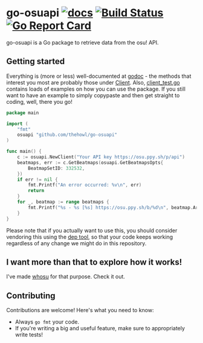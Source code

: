 # go-osuapi [![docs](https://godoc.org/github.com/thehowl/go-osuapi?status.svg)](https://godoc.org/github.com/thehowl/go-osuapi) [![Build Status](https://travis-ci.org/thehowl/go-osuapi.svg?branch=master)](https://travis-ci.org/thehowl/go-osuapi) [![Go Report Card](https://goreportcard.com/badge/github.com/thehowl/go-osuapi)](https://goreportcard.com/report/github.com/thehowl/go-osuapi)

go-osuapi is a Go package to retrieve data from the osu! API.

## Getting started

Everything is (more or less) well-documented at [godoc](https://godoc.org/github.com/thehowl/go-osuapi) - the methods that interest you most are probably those under [Client](https://godoc.org/github.com/thehowl/go-osuapi#Client). Also, [client_test.go](client_test.go) contains loads of examples on how you can use the package. If you still want to have an example to simply copypaste and then get straight to coding, well, there you go!

```go
package main

import (
	"fmt"
	osuapi "github.com/thehowl/go-osuapi"
)

func main() {
	c := osuapi.NewClient("Your API key https://osu.ppy.sh/p/api")
	beatmaps, err := c.GetBeatmaps(osuapi.GetBeatmapsOpts{
		BeatmapSetID: 332532,
	})
	if err != nil {
		fmt.Printf("An error occurred: %v\n", err)
		return
	}
	for _, beatmap := range beatmaps {
		fmt.Printf("%s - %s [%s] https://osu.ppy.sh/b/%d\n", beatmap.Artist, beatmap.Title, beatmap.DiffName, beatmap.BeatmapID)
	}
}
```

Please note that if you actually want to use this, you should consider vendoring
this using the [dep tool](https://github.com/golang/dep), so that your code
keeps working regardless of any change we might do in this repository.

## I want more than that to explore how it works!

I've made [whosu](https://github.com/thehowl/whosu) for that purpose. Check it out.

## Contributing

Contributions are welcome! Here's what you need to know:

* Always `go fmt` your code.
* If you're writing a big and useful feature, make sure to appropriately write tests!

